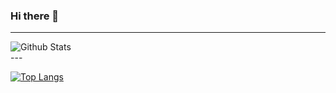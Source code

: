 ### Hi there 👋

<!--
**masterdodo/masterdodo** is a ✨ _special_ ✨ repository because its `README.md` (this file) appears on your GitHub profile.

Here are some ideas to get you started:

- 🔭 I’m currently working on ...
- 🌱 I’m currently learning ...
- 👯 I’m looking to collaborate on ...
- 🤔 I’m looking for help with ...
- 💬 Ask me about ...
- 📫 How to reach me: ...
- 😄 Pronouns: ...
- ⚡ Fun fact: ...
-->

---

<img align="left" alt="Github Stats" src="https://github-readme-stats.vercel.app/api?username=masterdodo&show_icons=true&hide_border=true&count_private=true&theme=tokyonight&hide=prs,contribs">

<br>
---

[![Top Langs](https://github-readme-stats.vercel.app/api/top-langs/?username=masterdodo)](https://github.com/anuraghazra/github-readme-stats)

